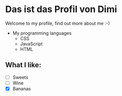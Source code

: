 # Das ist das Profil von Dimi

Welcome to my profile, find out more about me :-)

- My programming languages
  - CSS
  - JavaScript
  - HTML

## What I like:

- [ ] Sweets
- [ ] Wine
- [x] Bananas
